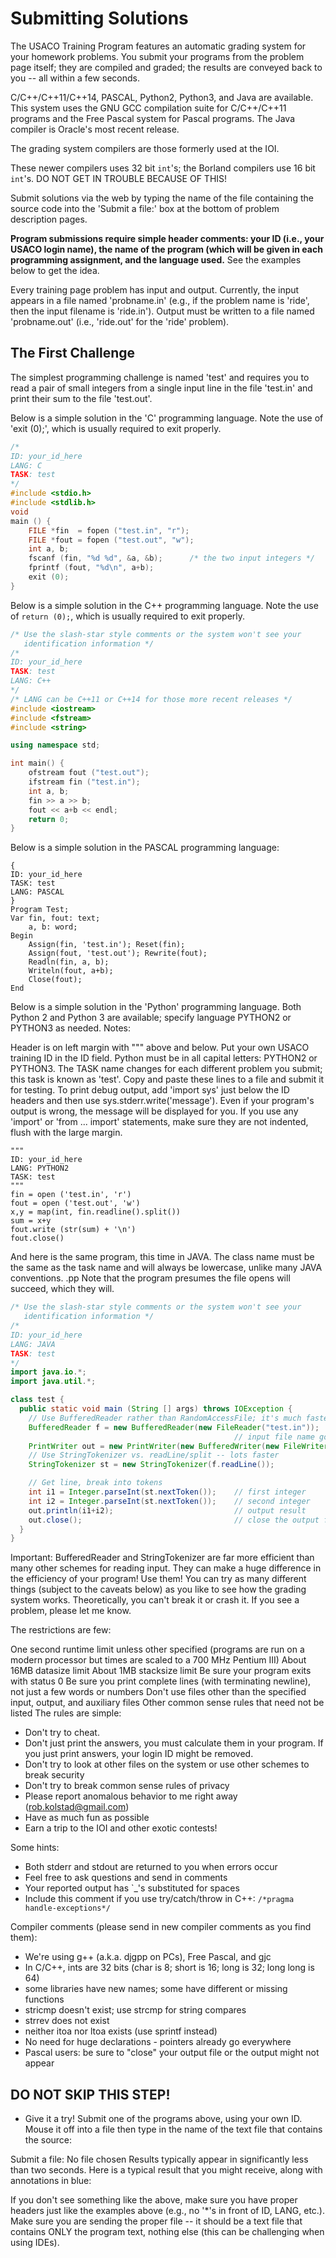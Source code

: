 # Submitting Solutions

The USACO Training Program features an automatic grading system for your homework problems. You submit your programs from the problem page itself; they are compiled and graded; the results are conveyed back to you -- all within a few seconds.

C/C++/C++11/C++14, PASCAL, Python2, Python3, and Java are available. This system uses the GNU GCC compilation suite for C/C++/C++11 programs and the Free Pascal system for Pascal programs. The Java compiler is Oracle's most recent release.

The grading system compilers are those formerly used at the IOI.

These newer compilers uses 32 bit `int`'s; the Borland compilers use 16 bit `int`'s. DO NOT GET IN TROUBLE BECAUSE OF THIS!

Submit solutions via the web by typing the name of the file containing the source code into the 'Submit a file:' box at the bottom of problem description pages.

**Program submissions require simple header comments: your ID (i.e., your USACO login name), the name of the program (which will be given in each programming assignment, and the language used.** See the examples below to get the idea.

Every training page problem has input and output. Currently, the input appears in a file named 'probname.in' (e.g., if the problem name is 'ride', then the input filename is 'ride.in'). Output must be written to a file named 'probname.out' (i.e., 'ride.out' for the 'ride' problem).

## The First Challenge

The simplest programming challenge is named 'test' and requires you to read a pair of small integers from a single input line in the file 'test.in' and print their sum to the file 'test.out'.

Below is a simple solution in the 'C' programming language. Note the use of 'exit (0);', which is usually required to exit properly.

```c
/*
ID: your_id_here
LANG: C
TASK: test
*/
#include <stdio.h>
#include <stdlib.h>
void
main () {
    FILE *fin  = fopen ("test.in", "r");
    FILE *fout = fopen ("test.out", "w");
    int a, b;
    fscanf (fin, "%d %d", &a, &b);      /* the two input integers */
    fprintf (fout, "%d\n", a+b);
    exit (0);
}
```

Below is a simple solution in the C++ programming language. Note the use of `return (0);`, which is usually required to exit properly.

```cpp
/* Use the slash-star style comments or the system won't see your
   identification information */
/*
ID: your_id_here
TASK: test
LANG: C++
*/
/* LANG can be C++11 or C++14 for those more recent releases */
#include <iostream>
#include <fstream>
#include <string>

using namespace std;

int main() {
    ofstream fout ("test.out");
    ifstream fin ("test.in");
    int a, b;
    fin >> a >> b;
    fout << a+b << endl;
    return 0;
}
```

Below is a simple solution in the PASCAL programming language:

```none
{
ID: your_id_here
TASK: test
LANG: PASCAL
}
Program Test;
Var fin, fout: text;
    a, b: word;
Begin
    Assign(fin, 'test.in'); Reset(fin);
    Assign(fout, 'test.out'); Rewrite(fout);
    Readln(fin, a, b);
    Writeln(fout, a+b);
    Close(fout);
End
```

Below is a simple solution in the 'Python' programming language. Both Python 2 and Python 3 are available; specify language PYTHON2 or PYTHON3 as needed. Notes:

Header is on left margin with """ above and below.
Put your own USACO training ID in the ID field.
Python must be in all capital letters: PYTHON2 or PYTHON3.
The TASK name changes for each different problem you submit; this task is known as 'test'.
Copy and paste these lines to a file and submit it for testing.
To print debug output, add 'import sys' just below the ID headers and then use sys.stderr.write('message'). Even if your program's output is wrong, the message will be displayed for you.
If you use any 'import' or 'from ... import' statements, make sure they are not indented, flush with the large margin.

```py3
"""
ID: your_id_here
LANG: PYTHON2
TASK: test
"""
fin = open ('test.in', 'r')
fout = open ('test.out', 'w')
x,y = map(int, fin.readline().split())
sum = x+y
fout.write (str(sum) + '\n')
fout.close()
```

And here is the same program, this time in JAVA. The class name must be the same as the task name and will always be lowercase, unlike many JAVA conventions. .pp Note that the program presumes the file opens will succeed, which they will.

```java
/* Use the slash-star style comments or the system won't see your
   identification information */
/*
ID: your_id_here
LANG: JAVA
TASK: test
*/
import java.io.*;
import java.util.*;

class test {
  public static void main (String [] args) throws IOException {
    // Use BufferedReader rather than RandomAccessFile; it's much faster
    BufferedReader f = new BufferedReader(new FileReader("test.in"));
                                                  // input file name goes above
    PrintWriter out = new PrintWriter(new BufferedWriter(new FileWriter("test.out")));
    // Use StringTokenizer vs. readLine/split -- lots faster
    StringTokenizer st = new StringTokenizer(f.readLine());

    // Get line, break into tokens
    int i1 = Integer.parseInt(st.nextToken());    // first integer
    int i2 = Integer.parseInt(st.nextToken());    // second integer
    out.println(i1+i2);                           // output result
    out.close();                                  // close the output file
  }
}
```

Important: BufferedReader and StringTokenizer are far more efficient than many other schemes for reading input. They can make a huge difference in the efficiency of your program! Use them!
You can try as many different things (subject to the caveats below) as you like to see how the grading system works. Theoretically, you can't break it or crash it. If you see a problem, please let me know.

The restrictions are few:

One second runtime limit unless other specified (programs are run on a modern processor but times are scaled to a 700 MHz Pentium III)
About 16MB datasize limit
About 1MB stacksize limit
Be sure your program exits with status 0
Be sure you print complete lines (with terminating newline), not just a few words or numbers
Don't use files other than the specified input, output, and auxiliary files
Other common sense rules that need not be listed
The rules are simple:

- Don't try to cheat.
- Don't just print the answers, you must calculate them in your program. If you just print answers, your login ID might be removed.
- Don't try to look at other files on the system or use other schemes to break security
- Don't try to break common sense rules of privacy
- Please report anomalous behavior to me right away (<rob.kolstad@gmail.com>)
- Have as much fun as possible
- Earn a trip to the IOI and other exotic contests!

Some hints:

- Both stderr and stdout are returned to you when errors occur
- Feel free to ask questions and send in comments
- Your reported output has `_'s substituted for spaces
- Include this comment if you use try/catch/throw in C++: `/*pragma handle-exceptions*/`

Compiler comments (please send in new compiler comments as you find them):

- We're using g++ (a.k.a. djgpp on PCs), Free Pascal, and gjc
- In C/C++, ints are 32 bits (char is 8; short is 16; long is 32; long long is 64)
- some libraries have new names; some have different or missing functions
- stricmp doesn't exist; use strcmp for string compares
- strrev does not exist
- neither itoa nor ltoa exists (use sprintf instead)
- No need for huge declarations - pointers already go everywhere
- Pascal users: be sure to "close" your output file or the output might not appear

## DO NOT SKIP THIS STEP!

- Give it a try! Submit one of the programs above, using your own ID. Mouse it off into a file then type in the name of the text file that contains the source:

Submit a file: No file chosen Results typically appear in significantly less than two seconds.
Here is a typical result that you might receive, along with annotations in blue:

If you don't see something like the above, make sure you have proper headers just like the examples above (e.g., no '*'s in front of ID, LANG, etc.). Make sure you are sending the proper file -- it should be a text file that contains ONLY the program text, nothing else (this can be challenging when using IDEs).
